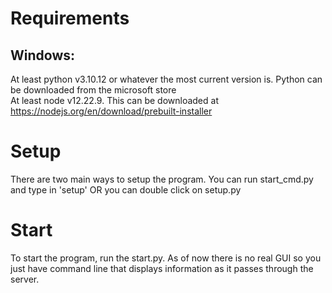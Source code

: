 # Requirements

## Windows: <br>
  At least python v3.10.12 or whatever the most current version is. Python can be downloaded from the microsoft store <br>
  At least node v12.22.9. This can be downloaded at https://nodejs.org/en/download/prebuilt-installer <br>

# Setup
There are two main ways to setup the program.
You can run start_cmd.py and type in 'setup'
OR you can double click on setup.py

# Start
To start the program, run the start.py.
As of now there is no real GUI so you just have command line that displays information as it passes through the server. 
